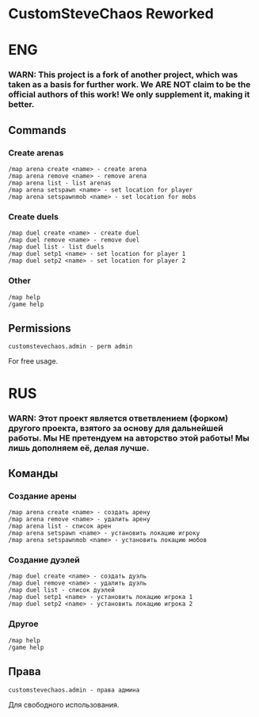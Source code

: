 # CustomSteveChaos Reworked

# ENG
### WARN: This project is a fork of another project, which was taken as a basis for further work. We ARE NOT claim to be the official authors of this work! We only supplement it, making it better.

## Commands
### Create arenas
```
/map arena create <name> - create arena
/map arena remove <name> - remove arena
/map arena list - list arenas
/map arena setspawn <name> - set location for player
/map arena setspawnmob <name> - set location for mobs
```

### Create duels
```
/map duel create <name> - create duel
/map duel remove <name> - remove duel
/map duel list - list duels
/map duel setp1 <name> - set location for player 1
/map duel setp2 <name> - set location for player 2
```

### Other
```
/map help
/game help
```

## Permissions
```
customstevechaos.admin - perm admin
```

For free usage.

# RUS
### WARN: Этот проект является ответвлением (форком) другого проекта, взятого за основу для дальнейшей работы. Мы НЕ претендуем на авторство этой работы! Мы лишь дополняем её, делая лучше.

## Команды
### Создание арены
```
/map arena create <name> - создать арену
/map arena remove <name> - удалить арену
/map arena list - список арен
/map arena setspawn <name> - установить локацию игроку
/map arena setspawnmob <name> - установить локацию мобов
```

### Создание дуэлей
```
/map duel create <name> - создать дуэль
/map duel remove <name> - удалить дуэль
/map duel list - список дуэлей
/map duel setp1 <name> - установить локацию игрока 1
/map duel setp2 <name> - установить локацию игрока 2
```

### Другое
```
/map help
/game help
```

## Права
```
customstevechaos.admin - права админа
```

Для свободного использования.
